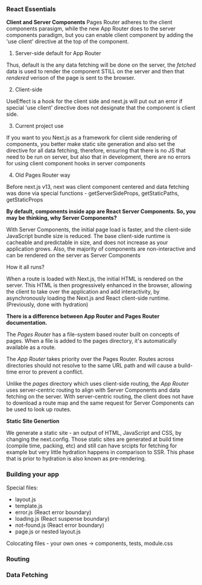 ### React Essentials

**Client and Server Components**
Pages Router adheres to the client components parasigm, while the new App Router does to the server components paradigm, but you can enable client component by adding the 'use client' directive at the top of the component.

1. Server-side default for App Router

Thus, default is the any data fetching will be done on the server, the *fetched* data is used to render the component STILL on the server and then that *rendered* verison of the page is sent to the browser.

2. Client-side

UseEffect is a hook for the client side and next.js will put out an error if special 'use client' directive does not designate that the component is client side.

3. Current project use

If you want to you Next.js as a framework for client side rendering of components, you better make static site generation and also set the directive for all data fetching, therefore, ensuring that there is no JS that need to be run on server, but also that in development, there are no errors for using client component hooks in server components

4. Old Pages Router way

Before next.js v13, next was client component centered and data fetching was done via special functions - getServerSideProps, getStaticPaths, getStaticProps

**By default, components inside app are React Server Components. So, you may be thinking, why Server Components?** 

With Server Components, the initial page load is faster, and the client-side JavaScript bundle size is reduced. The base client-side runtime is cacheable and predictable in size, and does not increase as your application grows. Also, the majority of components are non-interactive and can be rendered on the server as Server Components

How it all runs?

When a route is loaded with Next.js, the initial HTML is rendered on the server. This HTML is then progressively enhanced in the browser, allowing the client to take over the application and add interactivity, by asynchronously loading the Next.js and React client-side runtime. (Previously, done with hydration)

**There is a difference between App Router and Pages Router documentation.**

The *Pages Router* has a file-system based router built on concepts of pages. When a file is added to the pages directory, it's automatically available as a route. 

The *App Router* takes priority over the Pages Router. Routes across directories should not resolve to the same URL path and will cause a build-time error to prevent a conflict.

Unlike the *pages* directory which uses client-side routing, the *App Router* uses server-centric routing to align with Server Components and data fetching on the server. With server-centric routing, the client does not have to download a route map and the same request for Server Components can be used to look up routes.

**Static Site Genertion**

We generate a static site - an output of HTML, JavaScript and CSS, by changing the next.config. Those static sites are generated at build time (compile time, packing, etc) and still can have srcipts for fetching for example but very little hydration happens in comparison to SSR. 
This phase that is prior to hydration is also known as pre-rendering.


### Building your app

Special files:
- layout.js
- template.js
- error.js (React error boundary)
- loading.js (React suspense boundary)
- not-found.js (React error boundary)
- page.js or nested layout.js

Colocating files - your own ones -> components, tests, module.css

### Routing

### Data Fetching
